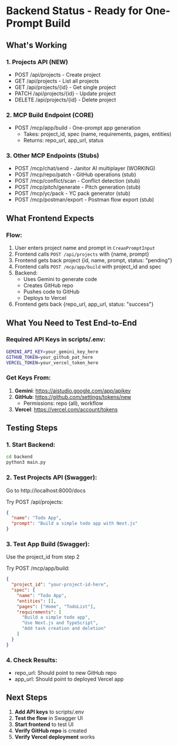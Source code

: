# Backend Status - Ready for One-Prompt Build

## What's Working

### 1. Projects API (NEW)
- POST /api/projects - Create project
- GET /api/projects - List all projects
- GET /api/projects/{id} - Get single project
- PATCH /api/projects/{id} - Update project
- DELETE /api/projects/{id} - Delete project

### 2. MCP Build Endpoint (CORE)
- POST /mcp/app/build - One-prompt app generation
  - Takes: project_id, spec (name, requirements, pages, entities)
  - Returns: repo_url, app_url, status

### 3. Other MCP Endpoints (Stubs)
- POST /mcp/chat/send - Janitor AI multiplayer (WORKING)
- POST /mcp/repo/patch - GitHub operations (stub)
- POST /mcp/conflict/scan - Conflict detection (stub)
- POST /mcp/pitch/generate - Pitch generation (stub)
- POST /mcp/yc/pack - YC pack generator (stub)
- POST /mcp/postman/export - Postman flow export (stub)

## What Frontend Expects

### Flow:
1. User enters project name and prompt in `CreaoPromptInput`
2. Frontend calls `POST /api/projects` with {name, prompt}
3. Frontend gets back project {id, name, prompt, status: "pending"}
4. Frontend calls `POST /mcp/app/build` with project_id and spec
5. Backend:
   - Uses Gemini to generate code
   - Creates GitHub repo
   - Pushes code to GitHub
   - Deploys to Vercel
6. Frontend gets back {repo_url, app_url, status: "success"}

## What You Need to Test End-to-End

### Required API Keys in scripts/.env:
```bash
GEMINI_API_KEY=your_gemini_key_here
GITHUB_TOKEN=your_github_pat_here
VERCEL_TOKEN=your_vercel_token_here
```

### Get Keys From:
1. **Gemini**: https://aistudio.google.com/app/apikey
2. **GitHub**: https://github.com/settings/tokens/new
   - Permissions: repo (all), workflow
3. **Vercel**: https://vercel.com/account/tokens

## Testing Steps

### 1. Start Backend:
```bash
cd backend
python3 main.py
```

### 2. Test Projects API (Swagger):
Go to http://localhost:8000/docs

Try POST /api/projects:
```json
{
  "name": "Todo App",
  "prompt": "Build a simple todo app with Next.js"
}
```

### 3. Test App Build (Swagger):
Use the project_id from step 2

Try POST /mcp/app/build:
```json
{
  "project_id": "your-project-id-here",
  "spec": {
    "name": "Todo App",
    "entities": [],
    "pages": ["Home", "TodoList"],
    "requirements": [
      "Build a simple todo app",
      "Use Next.js and TypeScript",
      "Add task creation and deletion"
    ]
  }
}
```

### 4. Check Results:
- repo_url: Should point to new GitHub repo
- app_url: Should point to deployed Vercel app

## Next Steps

1. **Add API keys** to scripts/.env
2. **Test the flow** in Swagger UI
3. **Start frontend** to test UI
4. **Verify GitHub repo** is created
5. **Verify Vercel deployment** works

